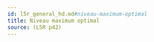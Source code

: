 ```yaml
---
id: l5r_general_hd.md#niveau-maximum-optimal
title: Niveau maximum optimal
source: (L5R p42)
---
```


